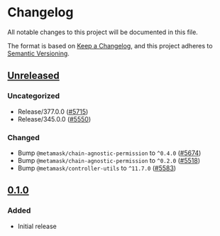 # Changelog

All notable changes to this project will be documented in this file.

The format is based on [Keep a Changelog](https://keepachangelog.com/en/1.0.0/),
and this project adheres to [Semantic Versioning](https://semver.org/spec/v2.0.0.html).

## [Unreleased]

### Uncategorized

- Release/377.0.0 ([#5715](https://github.com/MetaMask/controllers.git/pull/5715))
- Release/345.0.0 ([#5550](https://github.com/MetaMask/controllers.git/pull/5550))

### Changed

- Bump `@metamask/chain-agnostic-permission` to `^0.4.0` ([#5674](https://github.com/MetaMask/core/pull/5674))
- Bump `@metamask/chain-agnostic-permission` to `^0.2.0` ([#5518](https://github.com/MetaMask/core/pull/5518))
- Bump `@metamask/controller-utils` to `^11.7.0` ([#5583](https://github.com/MetaMask/core/pull/5583))

## [0.1.0]

### Added

- Initial release

[Unreleased]: https://github.com/MetaMask/controllers.git/compare/@metamask/eip1193-permission-middleware@0.1.0...HEAD
[0.1.0]: https://github.com/MetaMask/controllers.git/releases/tag/@metamask/eip1193-permission-middleware@0.1.0
